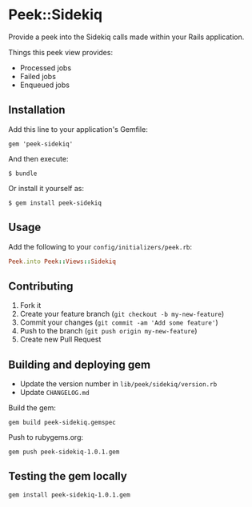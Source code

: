 # Peek::Sidekiq

Provide a peek into the Sidekiq calls made within your Rails application.

Things this peek view provides:

- Processed jobs
- Failed jobs
- Enqueued jobs

## Installation

Add this line to your application's Gemfile:

    gem 'peek-sidekiq'

And then execute:

    $ bundle

Or install it yourself as:

    $ gem install peek-sidekiq

## Usage

Add the following to your `config/initializers/peek.rb`:

```ruby
Peek.into Peek::Views::Sidekiq
```

## Contributing

1. Fork it
2. Create your feature branch (`git checkout -b my-new-feature`)
3. Commit your changes (`git commit -am 'Add some feature'`)
4. Push to the branch (`git push origin my-new-feature`)
5. Create new Pull Request


## Building and deploying gem

- Update the version number in `lib/peek/sidekiq/version.rb`
- Update `CHANGELOG.md`

Build the gem:

    gem build peek-sidekiq.gemspec

Push to rubygems.org:

    gem push peek-sidekiq-1.0.1.gem

## Testing the gem locally

    gem install peek-sidekiq-1.0.1.gem


